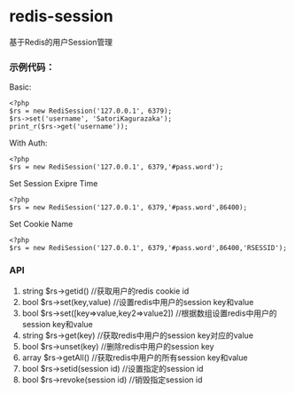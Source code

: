 # redis-session
基于Redis的用户Session管理


### 示例代码：
Basic:
```
<?php
$rs = new RediSession('127.0.0.1', 6379);
$rs->set('username', 'SatoriKagurazaka');
print_r($rs->get('username'));
```
With Auth:
```
<?php
$rs = new RediSession('127.0.0.1', 6379,'#pass.word');
```
Set Session Exipre Time
```
<?php
$rs = new RediSession('127.0.0.1', 6379,'#pass.word',86400);
```
Set Cookie Name
```
<?php
$rs = new RediSession('127.0.0.1', 6379,'#pass.word',86400,'RSESSID');
```
### API

 1. string $rs->getid()           //获取用户的redis cookie id
 2. bool $rs->set(key,value)    //设置redis中用户的session key和value
 3. bool $rs->set([key=>value,key2=>value2])          //根据数组设置redis中用户的session key和value
 4. string $rs->get(key)          //获取redis中用户的session key对应的value
 5. bool $rs->unset(key)        //删除redis中用户的session key
 6. array $rs->getAll()          //获取redis中用户的所有session key和value
 7. bool $rs->setid(session id)           //设置指定的session id
 8. bool $rs->revoke(session id)     //销毁指定session id